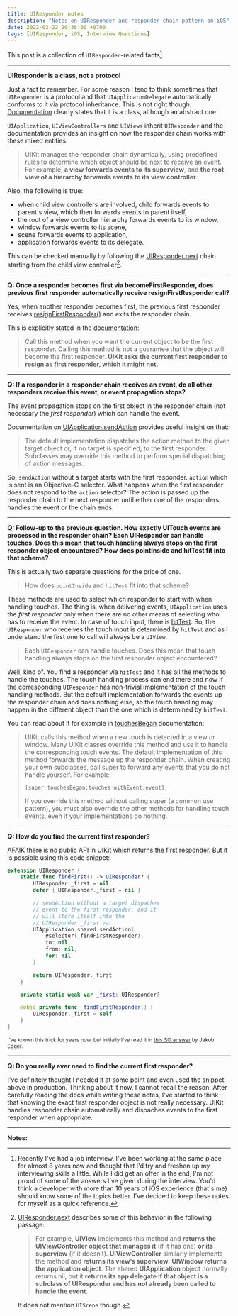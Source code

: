 ```yaml
---
title: UIResponder notes
description: "Notes on UIResponder and responder chain pattern on iOS"
date: 2022-02-22 20:38:00 +0700
tags: [UIResponder, iOS, Interview Questions]
---
```


This post is a collection of `UIResponder`-related facts[^why].

[^why]: Recently I've had a job interview. I've been working at the same place for almost 8 years now and thought that I'd try and freshen up my interviewing skills a little. While I did get an offer in the end, I'm not proud of some of the answers I've given during the interview. You'd think a developer with more than 10 years of iOS experience (that's me) should know some of the topics better. I've decided to keep these notes for myself as a quick reference.

----

**UIResponder is a class, not a protocol**

Just a fact to remember. For some reason I tend to think sometimes that `UIResponder` is a protocol and that `UIApplicatonDelegate` automatically conforms to it via protocol inheritance. This is not right though. [Documentation][UIResponder] clearly states that it is a class, although an abstract one.

`UIApplication`, `UIViewControllers` and `UIViews` inherit `UIResponder` and the documentation provides an insight on how the responder chain works with these mixed entities:

> UIKit manages the responder chain dynamically, using predefined rules to determine which object should be next to receive an event. For example, **a view forwards events to its superview**, and **the root view of a hierarchy forwards events to its view controller**.

Also, the following is true:

- when child view controllers are involved, child forwards events to parent's view, which then forwards events to parent itself,
- the root of a view controller hierarchy forwards events to its window,
- window forwards events to its scene,
- scene forwards events to application,
- application forwards events to its delegate.

This can be checked manually by following the [UIResponder.next][UIResponder.next] chain starting from the child view controller[^next-docs].

[^next-docs]: [UIResponder.next][UIResponder.next] describes some of this behavior in the following passage:

    > For example, **UIView** implements this method and **returns the UIViewController object that manages it** (if it has one) **or its superview** (if it doesn’t). **UIViewController** similarly implements the method and **returns its view’s superview**. **UIWindow returns the application object**. The shared **UIApplication** object normally returns nil, but it **returns its app delegate if that object is a subclass of UIResponder and has not already been called to handle the event**.

    It does not mention `UIScene` though.


----

**Q: Once a responder becomes first via becomeFirstResponder, does previous first responder automatically receive resignFirstResponder call?**

Yes, when another responder becomes first, the previous first responder receives [resignFirstResponder()][resignFirstResponder] and exits the responder chain.

This is explicitly stated in the [documentation][becomeFirstResponder]:

> Call this method when you want the current object to be the first responder. Calling this method is not a guarantee that the object will become the first responder. **UIKit asks the current first responder to resign as first responder, which it might not.**

----

**Q: If a responder in a responder chain receives an event, do all other responders receive this event, or event propagation stops?**

The event propagation stops on the first object in the responder chain (not necessary the _first responder_) which can handle the event.

Documentation on [UIApplication.sendAction][sendAction] provides useful insight on that:

> The default implementation dispatches the action method to the given target object or, if no target is specified, to the first responder. Subclasses may override this method to perform special dispatching of action messages.

So, `sendAction` without a target starts with the first responder. `action` which is sent is an Objective-C selector. What happens when the first responder does not respond to the `action` selector? The action is passed up the responder chain to the next responder until either one of the responders handles the event or the chain ends.

----

**Q: Follow-up to the previous question. How exactly UITouch events are processed in the responder chain? Each UIResponder can handle touches. Does this mean that touch handling always stops on the first responder object encountered? How does pointInside and hitTest fit into that scheme?**

This is actually two separate questions for the price of one.

> How does `pointInside` and `hitTest` fit into that scheme?

These methods are used to select which responder to start with when handling touches. The thing is, when delivering events, `UIApplication` uses the _first responder_ only when there are no other means of selecting who has to receive the event. In case of touch input, there is [hitTest][hitTest]. So, the `UIResponder` who receives the touch input is determined by `hitTest` and as I understand the first one to call will always be a `UIView`.

> Each `UIResponder` can handle touches. Does this mean that touch handling always stops on the first responder object encountered?

Well, kind of. You find a responder via `hitTest` and it has all the methods to handle the touches. The touch handling process can end there and now if the corresponding `UIResponder` has non-trivial implementation of the touch handling methods. But the default implementation forwards the events up the responder chain and does nothing else, so the touch handling may happen in the different object than the one which is determined by `hitTest`.

You can read about it for example in [touchesBegan][touchesBegan] documentation:

> UIKit calls this method when a new touch is detected in a view or window. Many UIKit classes override this method and use it to handle the corresponding touch events. The default implementation of this method forwards the message up the responder chain. When creating your own subclasses, call super to forward any events that you do not handle yourself. For example,
>
> ```objc
> [super touchesBegan:touches withEvent:event];
> ```
>
> If you override this method without calling super (a common use pattern), you must also override the other methods for handling touch events, even if your implementations do nothing.

----
**Q: How do you find the current first responder?**

AFAIK there is no public API in UIKit which returns the first responder. But it is possible using this code snippet:

```swift
extension UIResponder {
    static func findFirst() -> UIResponder? {
        UIResponder._first = nil
        defer { UIResponder._first = nil }

        // sendAction without a target dispaches
        // event to the first responder, and it
        // will store itself into the
        // UIResponder._first var
        UIApplication.shared.sendAction(
            #selector(_findFirstResponder),
            to: nil,
            from: nil,
            for: nil
        )

        return UIResponder._first
    }

    private static weak var _first: UIResponder?

    @objc private func _findFirstResponder() {
        UIResponder._first = self
    }
}
```

<small>I've known this trick for years now, but initially I've read it in [this SO answer](https://stackoverflow.com/a/21330810) by Jakob Egger.</small>

----

**Q: Do you really ever need to find the current first responder?**

I've definitely thought I needed it at some point and even used the snippet above in production. Thinking about it now, I cannot recall the reason. After carefully reading the docs while writing these notes, I've started to think that knowing the exact first responder object is not really necessary. UIKit handles responder chain automatically and dispaches events to the first responder when appropriate.

----

<!-- links -->
[UIResponder]: https://developer.apple.com/documentation/uikit/uiresponder
[UIResponder.next]: https://developer.apple.com/documentation/uikit/uiresponder/1621099-next
[becomeFirstResponder]: https://developer.apple.com/documentation/uikit/uiresponder/1621113-becomefirstresponder
[resignFirstResponder]: https://developer.apple.com/documentation/uikit/uiresponder/1621097-resignfirstresponder
[sendAction]: https://developer.apple.com/documentation/uikit/uiapplication/1622946-sendaction
[hitTest]: https://developer.apple.com/documentation/uikit/uiview/1622469-hittest
[touchesBegan]: https://developer.apple.com/documentation/uikit/uiresponder/1621142-touchesbegan

**Notes:**

